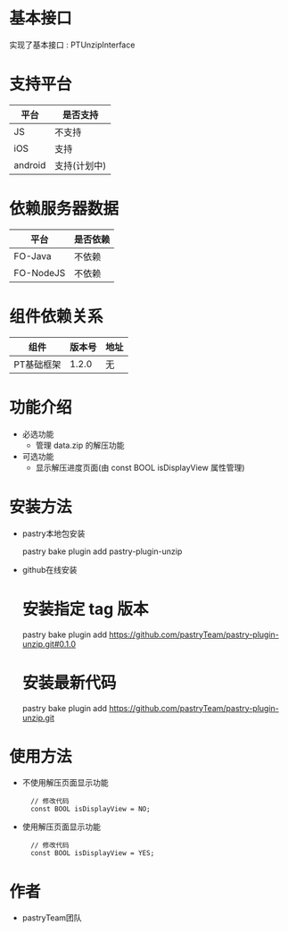 # 基本接口

实现了基本接口 : PTUnzipInterface

# 支持平台
>
|平台 | 是否支持 |
|-----|------|
|JS    | 不支持    |
|iOS    | 支持    |
|android    | 支持(计划中)    |

# 依赖服务器数据

|平台 | 是否依赖 |
|-----|------|
|FO-Java    | 不依赖    |
|FO-NodeJS    | 不依赖    |

# 组件依赖关系
> 
|组件 | 版本号 | 地址|
|-----|------|----|
|PT基础框架    | 1.2.0    | 无|

# 功能介绍
>
* 必选功能
  * 管理 data.zip 的解压功能
* 可选功能
  * 显示解压进度页面(由 const BOOL isDisplayView 属性管理)

# 安装方法
>
* pastry本地包安装
        
    pastry bake plugin add pastry-plugin-unzip
>
* github在线安装

    # 安装指定 tag 版本
    pastry bake plugin add https://github.com/pastryTeam/pastry-plugin-unzip.git#0.1.0 
    
    # 安装最新代码
    pastry bake plugin add https://github.com/pastryTeam/pastry-plugin-unzip.git

# 使用方法
>
* 不使用解压页面显示功能

        // 修改代码
        const BOOL isDisplayView = NO;

>
* 使用解压页面显示功能

        // 修改代码
        const BOOL isDisplayView = YES;

# 作者
>
* pastryTeam团队

